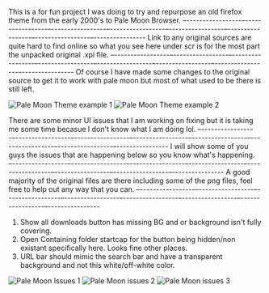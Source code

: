 This is a for fun project I was doing to try and repurpose an old firefox theme from the early 2000's to Pale Moon Browser. 
–-----------------–-----------------–-----------------–-----------------–-----------------–-----------------–-----------------–----------------
Link to any original sources are quite hard to find online so what you see here under scr is for the most part the unpacked original .xpi file.
–-----------------–-----------------–-----------------–-----------------–-----------------–-----------------–-----------------–----------------
Of course I have made some changes to the original source to get it to work with pale moon but most of what used to be there is still left.

![Pale Moon Theme example 1](https://i.imgur.com/dcx6pQe.jpeg)
![Pale Moon Theme example 2](https://i.imgur.com/6e7tTdx.jpeg)


There are some minor UI issues that I am working on fixing but it is taking me some time becasue I don't know what I am doing lol. –-----------------–-----------------–-----------------–-----------------–-----------------–-----------------–-----------------–---------------- 
I will show some of you guys the issues that are happening below so you know what's happening.  
–-----------------–-----------------–-----------------–-----------------–-----------------–-----------------–-----------------–----------------
A good majority of the original files are there including some of the png files, feel free to help out any way that you can.
–-----------------–-----------------–-----------------–-----------------–-----------------–-----------------–-----------------–----------------

1. Show all downloads button has missing BG and or background isn't fully covering.
2. Open Containing folder startcap for the button being hidden/non existant specifically here. Looks fine other places.
3. URL bar should mimic the search bar and have a transparent background and not this white/off-white color.

![Pale Moon Issues 1](https://www.reddit.com/media?url=https%3A%2F%2Fpreview.redd.it%2Fissue-with-buttons-v0-sty3lq95dplf1.jpg%3Fwidth%3D302%26format%3Dpjpg%26auto%3Dwebp%26s%3D09f65718cee4d5f77f3888a791ad27eb6d94d486)
![Pale Moon issues 2](https://www.reddit.com/media?url=https%253A%252F%252Fpreview.redd.it%252Fissue-with-buttons-v0-cajxnqs5dplf1.jpg)
![Pale Moon issues 3](https://www.reddit.com/media?url=https%253A%252F%252Fpreview.redd.it%252Fissue-with-buttons-v0-2mxgx6n6dplf1.jpg)

